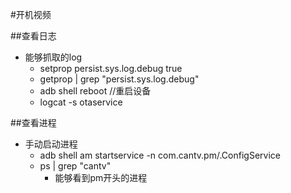 #开机视频

##查看日志   
- 能够抓取的log  
	- setprop persist.sys.log.debug true  
	- getprop | grep "persist.sys.log.debug"  
	- adb shell reboot //重启设备  
	- logcat -s otaservice  

##查看进程  
- 手动启动进程  
	- adb shell am startservice -n com.cantv.pm/.ConfigService   
	- ps | grep "cantv"  
		- 能够看到pm开头的进程  